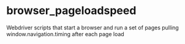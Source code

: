 # browser_pageloadspeed
Webdriver scripts that start a browser and run a set of pages pulling window.navigation.timing after each page load
